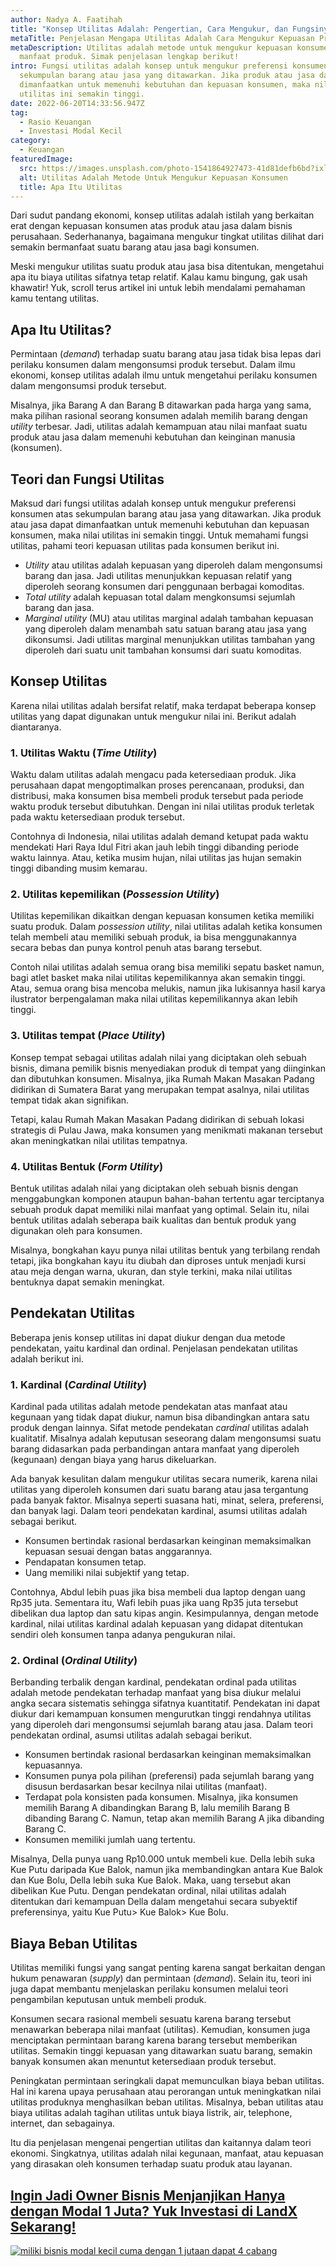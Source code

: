 ```yaml
---
author: Nadya A. Faatihah
title: "Konsep Utilitas Adalah: Pengertian, Cara Mengukur, dan Fungsinya"
metaTitle: Penjelasan Mengapa Utilitas Adalah Cara Mengukur Kepuasan Produk
metaDescription: Utilitas adalah metode untuk mengukur kepuasan konsumen atas
  manfaat produk. Simak penjelasan lengkap berikut!
intro: Fungsi utilitas adalah konsep untuk mengukur preferensi konsumen atas
  sekumpulan barang atau jasa yang ditawarkan. Jika produk atau jasa dapat
  dimanfaatkan untuk memenuhi kebutuhan dan kepuasan konsumen, maka nilai
  utilitas ini semakin tinggi.
date: 2022-06-20T14:33:56.947Z
tag:
  - Rasio Keuangan
  - Investasi Modal Kecil
category:
  - Keuangan
featuredImage:
  src: https://images.unsplash.com/photo-1541864927473-41d81defb6bd?ixlib=rb-1.2.1&ixid=MnwxMjA3fDB8MHxwaG90by1wYWdlfHx8fGVufDB8fHx8&auto=format&fit=crop&w=871&q=80
  alt: Utilitas Adalah Metode Untuk Mengukur Kepuasan Konsumen
  title: Apa Itu Utilitas
---
```

<!--StartFragment-->

Dari sudut pandang ekonomi, konsep utilitas adalah istilah yang berkaitan erat dengan kepuasan konsumen atas produk atau jasa dalam bisnis perusahaan. Sederhananya, bagaimana mengukur tingkat utilitas dilihat dari semakin bermanfaat suatu barang atau jasa bagi konsumen.

Meski mengukur utilitas suatu produk atau jasa bisa ditentukan, mengetahui apa itu biaya utilitas sifatnya tetap relatif. Kalau kamu bingung, gak usah khawatir! Yuk, scroll terus artikel ini untuk lebih mendalami pemahaman kamu tentang utilitas.

## Apa Itu Utilitas?

Permintaan (*demand*) terhadap suatu barang atau jasa tidak bisa lepas dari perilaku konsumen dalam mengonsumsi produk tersebut. Dalam ilmu ekonomi, konsep utilitas adalah ilmu untuk mengetahui perilaku konsumen dalam mengonsumsi produk tersebut.

Misalnya, jika Barang A dan Barang B ditawarkan pada harga yang sama, maka pilihan rasional seorang konsumen adalah memilih barang dengan *utility* terbesar. Jadi, utilitas adalah kemampuan atau nilai manfaat suatu produk atau jasa dalam memenuhi kebutuhan dan keinginan manusia (konsumen).

## Teori dan Fungsi Utilitas

Maksud dari fungsi utilitas adalah konsep untuk mengukur preferensi konsumen atas sekumpulan barang atau jasa yang ditawarkan. Jika produk atau jasa dapat dimanfaatkan untuk memenuhi kebutuhan dan kepuasan konsumen, maka nilai utilitas ini semakin tinggi. Untuk memahami fungsi utilitas, pahami teori kepuasan utilitas pada konsumen berikut ini.

* *Utility* atau utilitas adalah kepuasan yang diperoleh dalam mengonsumsi barang dan jasa. Jadi utilitas menunjukkan kepuasan relatif yang diperoleh seorang konsumen dari penggunaan berbagai komoditas.
* *Total utility* adalah kepuasan total dalam mengkonsumsi sejumlah barang dan jasa.
* *Marginal utility* (MU) atau utilitas marginal adalah tambahan kepuasan yang diperoleh dalam menambah satu satuan barang atau jasa yang dikonsumsi. Jadi utilitas marginal menunjukkan utilitas tambahan yang diperoleh dari suatu unit tambahan konsumsi dari suatu komoditas.

## Konsep Utilitas

Karena nilai utilitas adalah bersifat relatif, maka terdapat beberapa konsep utilitas yang dapat digunakan untuk mengukur nilai ini. Berikut adalah diantaranya.

### 1. Utilitas Waktu (*Time Utility*)

Waktu dalam utilitas adalah mengacu pada ketersediaan produk. Jika perusahaan dapat mengoptimalkan proses perencanaan, produksi, dan distribusi, maka konsumen bisa membeli produk tersebut pada periode waktu produk tersebut dibutuhkan. Dengan ini nilai utilitas produk terletak pada waktu ketersediaan produk tersebut.

Contohnya di Indonesia, nilai utilitas adalah demand ketupat pada waktu mendekati Hari Raya Idul Fitri akan jauh lebih tinggi dibanding periode waktu lainnya. Atau, ketika musim hujan, nilai utilitas jas hujan semakin tinggi dibanding musim kemarau.

### 2. Utilitas kepemilikan (*Possession Utility*)

Utilitas kepemilikan dikaitkan dengan kepuasan konsumen ketika memiliki suatu produk. Dalam *possession utility*, nilai utilitas adalah ketika konsumen telah membeli atau memiliki sebuah produk, ia bisa menggunakannya secara bebas dan punya kontrol penuh atas barang tersebut.

Contoh nilai utilitas adalah semua orang bisa memiliki sepatu basket namun, bagi atlet basket maka nilai utilitas kepemilikannya akan semakin tinggi. Atau, semua orang bisa mencoba melukis, namun jika lukisannya hasil karya ilustrator berpengalaman maka nilai utilitas kepemilikannya akan lebih tinggi.

### 3. Utilitas tempat (*Place Utility*)

Konsep tempat sebagai utilitas adalah nilai yang diciptakan oleh sebuah bisnis, dimana pemilik bisnis menyediakan produk di tempat yang diinginkan dan dibutuhkan konsumen. Misalnya, jika Rumah Makan Masakan Padang didirikan di Sumatera Barat yang merupakan tempat asalnya, nilai utilitas tempat tidak akan signifikan. 

Tetapi, kalau Rumah Makan Masakan Padang didirikan di sebuah lokasi strategis di Pulau Jawa, maka konsumen yang menikmati makanan tersebut akan meningkatkan nilai utilitas tempatnya.

### 4. Utilitas Bentuk (*Form Utility*)

Bentuk utilitas adalah nilai yang diciptakan oleh sebuah bisnis dengan menggabungkan komponen ataupun bahan-bahan tertentu agar terciptanya sebuah produk dapat memiliki nilai manfaat yang optimal. Selain itu, nilai bentuk utilitas adalah seberapa baik kualitas dan bentuk produk yang digunakan oleh para konsumen. 

Misalnya, bongkahan kayu punya nilai utilitas bentuk yang terbilang rendah tetapi, jika bongkahan kayu itu diubah dan diproses untuk menjadi kursi atau meja dengan warna, ukuran, dan style terkini, maka nilai utilitas bentuknya dapat semakin meningkat.

## Pendekatan Utilitas

Beberapa jenis konsep utilitas ini dapat diukur dengan dua metode pendekatan, yaitu kardinal dan ordinal. Penjelasan pendekatan utilitas adalah berikut ini.

### 1. Kardinal (*Cardinal Utility*)

Kardinal pada utilitas adalah metode pendekatan atas manfaat atau kegunaan yang tidak dapat diukur, namun bisa dibandingkan antara satu produk dengan lainnya. Sifat metode pendekatan *cardinal* utilitas adalah kualitatif. Misalnya adalah keputusan seseorang dalam mengonsumsi suatu barang didasarkan pada perbandingan antara manfaat yang diperoleh (kegunaan) dengan biaya yang harus dikeluarkan.

Ada banyak kesulitan dalam mengukur utilitas secara numerik, karena nilai utilitas yang diperoleh konsumen dari suatu barang atau jasa tergantung pada banyak faktor. Misalnya seperti suasana hati, minat, selera, preferensi, dan banyak lagi. Dalam teori pendekatan kardinal, asumsi utilitas adalah sebagai berikut.

* Konsumen bertindak rasional berdasarkan keinginan memaksimalkan kepuasan sesuai dengan batas anggarannya.
* Pendapatan konsumen tetap.
* Uang memiliki nilai subjektif yang tetap.

Contohnya, Abdul lebih puas jika bisa membeli dua laptop dengan uang Rp35 juta. Sementara itu, Wafi lebih puas jika uang Rp35 juta tersebut dibelikan dua laptop dan satu kipas angin. Kesimpulannya, dengan metode kardinal, nilai utilitas kardinal adalah kepuasan yang didapat ditentukan sendiri oleh konsumen tanpa adanya pengukuran nilai.

### 2. Ordinal (*Ordinal Utility*)

Berbanding terbalik dengan kardinal, pendekatan ordinal pada utilitas adalah metode pendekatan terhadap manfaat yang bisa diukur melalui angka secara sistematis sehingga sifatnya kuantitatif. Pendekatan ini dapat diukur dari kemampuan konsumen mengurutkan tinggi rendahnya utilitas yang diperoleh dari mengonsumsi sejumlah barang atau jasa. Dalam teori pendekatan ordinal, asumsi utilitas adalah sebagai berikut.

* Konsumen bertindak rasional berdasarkan keinginan memaksimalkan kepuasannya.
* Konsumen punya pola pilihan (preferensi) pada sejumlah barang yang disusun berdasarkan besar kecilnya nilai utilitas (manfaat).
* Terdapat pola konsisten pada konsumen. Misalnya, jika konsumen memilih Barang A dibandingkan Barang B, lalu memilih Barang B dibanding Barang C. Namun, tetap akan memilih Barang A jika dibanding Barang C.
* Konsumen memiliki jumlah uang tertentu.

Misalnya, Della punya uang Rp10.000 untuk membeli kue. Della lebih suka Kue Putu daripada Kue Balok, namun jika membandingkan antara Kue Balok dan Kue Bolu, Della lebih suka Kue Balok. Maka, uang tersebut akan dibelikan Kue Putu. Dengan pendekatan ordinal, nilai utilitas adalah ditentukan dari kemampuan Della dalam mengetahui secara subyektif preferensinya, yaitu Kue Putu> Kue Balok> Kue Bolu.

## Biaya Beban Utilitas

Utilitas memiliki fungsi yang sangat penting karena sangat berkaitan dengan hukum penawaran (*supply*) dan permintaan (*demand*). Selain itu, teori ini juga dapat membantu menjelaskan perilaku konsumen melalui teori pengambilan keputusan untuk membeli produk.

Konsumen secara rasional membeli sesuatu karena barang tersebut menawarkan beberapa nilai manfaat (utilitas). Kemudian, konsumen juga menciptakan permintaan barang karena barang tersebut memberikan utilitas. Semakin tinggi kepuasan yang ditawarkan suatu barang, semakin banyak konsumen akan menuntut ketersediaan produk tersebut.

Peningkatan permintaan seringkali dapat memunculkan biaya beban utilitas. Hal ini karena upaya perusahaan atau perorangan untuk meningkatkan nilai utilitas produknya menghasilkan beban utilitas. Misalnya, beban utilitas atau biaya utilitas adalah tagihan utilitas untuk biaya listrik, air, telephone, internet, dan sebagainya.

Itu dia penjelasan mengenai pengertian utilitas dan kaitannya dalam teori ekonomi. Singkatnya, utilitas adalah nilai kegunaan, manfaat, atau kepuasan yang dirasakan oleh konsumen terhadap suatu produk atau layanan.

## [Ingin Jadi Owner Bisnis Menjanjikan ](https://landx.id/project/?utm_source=Blog&utm_medium=organic+keyword&utm_campaign=blog&utm_id=Blog)[Hanya dengan Modal 1 Juta](https://landx.id/project/?utm_source=Blog&utm_medium=organic+keyword&utm_campaign=blog&utm_id=Blog)[? Yuk Investasi di LandX Sekarang!](https://landx.id/project/?utm_source=Blog&utm_medium=organic+keyword&utm_campaign=blog&utm_id=Blog)

<!--StartFragment-->

[![miliki bisnis modal kecil cuma dengan 1 jutaan dapat 4 cabang ](https://accountgram-production.sfo2.cdn.digitaloceanspaces.com/landx_ghost/2021/11/jadi-owner-bisnis-hanya-1-jutaan-dengan-cuan-yang-sangat-menjanjikan.png)](https://landx.id/project/?utm_source=Blog&utm_medium=organic+keyword&utm_campaign=blog&utm_id=Blog)

<!--EndFragment-->